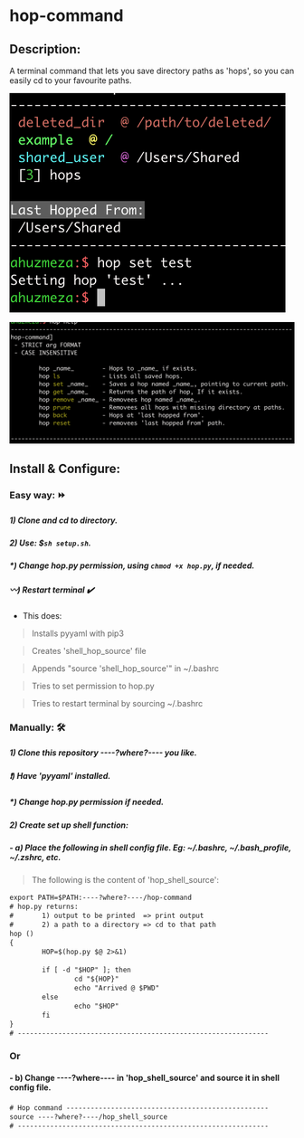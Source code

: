 # hop-command
## Description:
A terminal command that lets you save directory paths as 'hops',
so you can easily cd to your favourite paths.

![Alt text](/readme/hop.png?raw=true "Optional Title")

![Alt text](/readme/hophelp.png?raw=true "Optional Title")


## Install & Configure:
### Easy way: ⏩
##### 1) Clone and cd to directory.
##### 2) Use: $**`sh setup.sh`**.
##### *) Change hop.py permission, using **`chmod +x hop.py`**, if needed.
##### :wavy_dash:) Restart terminal :heavy_check_mark:
- This does:

> Installs pyyaml with pip3

> Creates 'shell_hop_source' file

> Appends "source 'shell_hop_source'" in ~/.bashrc

> Tries to set permission to hop.py

> Tries to restart terminal by sourcing ~/.bashrc


### Manually: 🛠️
##### 1) Clone this repository ----?where?---- you like.
##### :exclamation:) Have 'pyyaml' installed.
##### *) Change hop.py permission if needed.
##### 2) Create set up shell function:
##### - a) Place the following in shell config file.  Eg: ~/.bashrc, ~/.bash_profile, ~/.zshrc, etc.

> The following is the content of 'hop_shell_source':

```
export PATH=$PATH:----?where?----/hop-command
# hop.py returns:
#       1) output to be printed  => print output
#       2) a path to a directory => cd to that path
hop ()
{
        HOP=$(hop.py $@ 2>&1)
        
        if [ -d "$HOP" ]; then
                cd "${HOP}"
                echo "Arrived @ $PWD"
        else
                echo "$HOP"
        fi
}
# --------------------------------------------------------------
```

### Or
#### - b) Change ----?where---- in 'hop_shell_source' and source it in shell config file.
```
# Hop command --------------------------------------------------
source ----?where?----/hop_shell_source
# --------------------------------------------------------------
```



